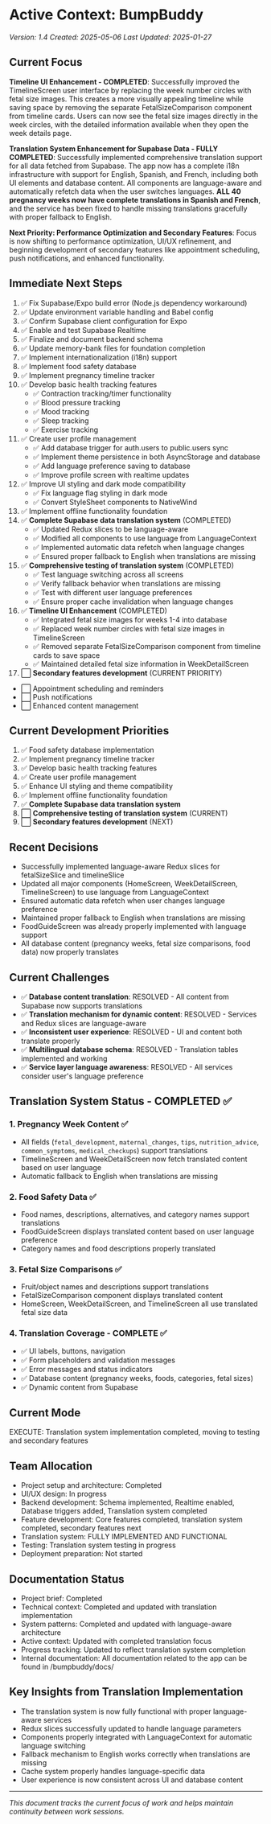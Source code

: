 # Active Context: BumpBuddy

_Version: 1.4_
_Created: 2025-05-06_
_Last Updated: 2025-01-27_

## Current Focus

**Timeline UI Enhancement - COMPLETED**: Successfully improved the TimelineScreen user interface by replacing the week number circles with fetal size images. This creates a more visually appealing timeline while saving space by removing the separate FetalSizeComparison component from timeline cards. Users can now see the fetal size images directly in the week circles, with the detailed information available when they open the week details page.

**Translation System Enhancement for Supabase Data - FULLY COMPLETED**: Successfully implemented comprehensive translation support for all data fetched from Supabase. The app now has a complete i18n infrastructure with support for English, Spanish, and French, including both UI elements and database content. All components are language-aware and automatically refetch data when the user switches languages. **ALL 40 pregnancy weeks now have complete translations in Spanish and French**, and the service has been fixed to handle missing translations gracefully with proper fallback to English.

**Next Priority: Performance Optimization and Secondary Features**: Focus is now shifting to performance optimization, UI/UX refinement, and beginning development of secondary features like appointment scheduling, push notifications, and enhanced functionality.

## Immediate Next Steps

1. ✅ Fix Supabase/Expo build error (Node.js dependency workaround)
2. ✅ Update environment variable handling and Babel config
3. ✅ Confirm Supabase client configuration for Expo
4. ✅ Enable and test Supabase Realtime
5. ✅ Finalize and document backend schema
6. ✅ Update memory-bank files for foundation completion
7. ✅ Implement internationalization (i18n) support
8. ✅ Implement food safety database
9. ✅ Implement pregnancy timeline tracker
10. ✅ Develop basic health tracking features
    - ✅ Contraction tracking/timer functionality
    - ✅ Blood pressure tracking
    - ✅ Mood tracking
    - ✅ Sleep tracking
    - ✅ Exercise tracking
11. ✅ Create user profile management
    - ✅ Add database trigger for auth.users to public.users sync
    - ✅ Implement theme persistence in both AsyncStorage and database
    - ✅ Add language preference saving to database
    - ✅ Improve profile screen with realtime updates
12. ✅ Improve UI styling and dark mode compatibility
    - ✅ Fix language flag styling in dark mode
    - ✅ Convert StyleSheet components to NativeWind
13. ✅ Implement offline functionality foundation
14. ✅ **Complete Supabase data translation system** (COMPLETED)
    - ✅ Updated Redux slices to be language-aware
    - ✅ Modified all components to use language from LanguageContext
    - ✅ Implemented automatic data refetch when language changes
    - ✅ Ensured proper fallback to English when translations are missing
15. ✅ **Comprehensive testing of translation system** (COMPLETED)
    - ✅ Test language switching across all screens
    - ✅ Verify fallback behavior when translations are missing
    - ✅ Test with different user language preferences
    - ✅ Ensure proper cache invalidation when language changes
16. ✅ **Timeline UI Enhancement** (COMPLETED)
    - ✅ Integrated fetal size images for weeks 1-4 into database
    - ✅ Replaced week number circles with fetal size images in TimelineScreen
    - ✅ Removed separate FetalSizeComparison component from timeline cards to save space
    - ✅ Maintained detailed fetal size information in WeekDetailScreen
17. ⬜ **Secondary features development** (CURRENT PRIORITY)

- ⬜ Appointment scheduling and reminders
- ⬜ Push notifications
- ⬜ Enhanced content management

## Current Development Priorities

1. ✅ Food safety database implementation
2. ✅ Implement pregnancy timeline tracker
3. ✅ Develop basic health tracking features
4. ✅ Create user profile management
5. ✅ Enhance UI styling and theme compatibility
6. ✅ Implement offline functionality foundation
7. ✅ **Complete Supabase data translation system**
8. ⬜ **Comprehensive testing of translation system** (CURRENT)
9. ⬜ **Secondary features development** (NEXT)

## Recent Decisions

- Successfully implemented language-aware Redux slices for fetalSizeSlice and timelineSlice
- Updated all major components (HomeScreen, WeekDetailScreen, TimelineScreen) to use language from LanguageContext
- Ensured automatic data refetch when user changes language preference
- Maintained proper fallback to English when translations are missing
- FoodGuideScreen was already properly implemented with language support
- All database content (pregnancy weeks, fetal size comparisons, food data) now properly translates

## Current Challenges

- ✅ **Database content translation**: RESOLVED - All content from Supabase now supports translations
- ✅ **Translation mechanism for dynamic content**: RESOLVED - Services and Redux slices are language-aware
- ✅ **Inconsistent user experience**: RESOLVED - UI and content both translate properly
- ✅ **Multilingual database schema**: RESOLVED - Translation tables implemented and working
- ✅ **Service layer language awareness**: RESOLVED - All services consider user's language preference

## Translation System Status - COMPLETED ✅

### 1. Pregnancy Week Content ✅

- All fields (`fetal_development`, `maternal_changes`, `tips`, `nutrition_advice`, `common_symptoms`, `medical_checkups`) support translations
- TimelineScreen and WeekDetailScreen now fetch translated content based on user language
- Automatic fallback to English when translations are missing

### 2. Food Safety Data ✅

- Food names, descriptions, alternatives, and category names support translations
- FoodGuideScreen displays translated content based on user language preference
- Category names and food descriptions properly translated

### 3. Fetal Size Comparisons ✅

- Fruit/object names and descriptions support translations
- FetalSizeComparison component displays translated content
- HomeScreen, WeekDetailScreen, and TimelineScreen all use translated fetal size data

### 4. Translation Coverage - COMPLETE ✅

- ✅ UI labels, buttons, navigation
- ✅ Form placeholders and validation messages
- ✅ Error messages and status indicators
- ✅ Database content (pregnancy weeks, foods, categories, fetal sizes)
- ✅ Dynamic content from Supabase

## Current Mode

EXECUTE: Translation system implementation completed, moving to testing and secondary features

## Team Allocation

- Project setup and architecture: Completed
- UI/UX design: In progress
- Backend development: Schema implemented, Realtime enabled, Database triggers added, Translation system completed
- Feature development: Core features completed, translation system completed, secondary features next
- Translation system: FULLY IMPLEMENTED AND FUNCTIONAL
- Testing: Translation system testing in progress
- Deployment preparation: Not started

## Documentation Status

- Project brief: Completed
- Technical context: Completed and updated with translation implementation
- System patterns: Completed and updated with language-aware architecture
- Active context: Updated with completed translation focus
- Progress tracking: Updated to reflect translation system completion
- Internal documentation: All documentation related to the app can be found in /bumpbuddy/docs/

## Key Insights from Translation Implementation

- The translation system is now fully functional with proper language-aware services
- Redux slices successfully updated to handle language parameters
- Components properly integrated with LanguageContext for automatic language switching
- Fallback mechanism to English works correctly when translations are missing
- Cache system properly handles language-specific data
- User experience is now consistent across UI and database content

---

_This document tracks the current focus of work and helps maintain continuity between work sessions._
